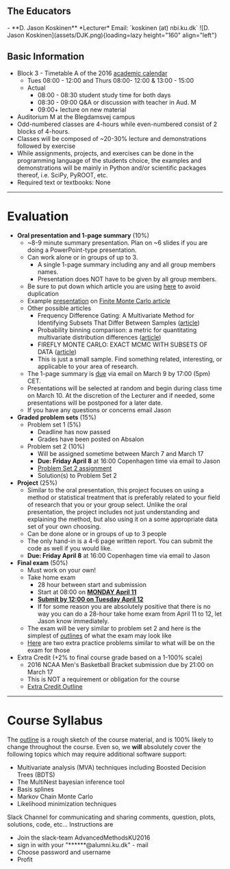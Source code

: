 ## The Educators

<div class="grid cards" markdown>
-   **D. Jason Koskinen**  
    *Lecturer*  
    Email: `koskinen (at) nbi.ku.dk`
    ![D. Jason Koskinen](assets/DJK.png){loading=lazy height="160" align="left"}
</div>

## Basic Information

*   Block 3 - Timetable A of the 2016 [academic calendar](http://www.science.ku.dk/english/student-life/studying-at-the-faculty/academic-calendar/)
    *   Tues 08:00 - 12:00 and Thurs 08:00- 12:00 & 13:00 - 15:00
    *   Actual
        *   08:00 - 08:30 student study time for both days
        *   08:30 - 09:00 Q&A or discussion with teacher in Aud. M
        *   09:00+ lecture on new material
*   Auditorium M at the Blegdamsvej campus
*   Odd-numbered classes are 4-hours while even-numbered consist of 2 blocks of 4-hours.
*   Classes will be composed of ~20-30% lecture and demonstrations followed by exercise
*   While assignments, projects, and exercises can be done in the programming language of the students choice, the examples and demonstrations will be mainly in Python and/or scientific packages thereof, i.e. SciPy, PyROOT, etc.
*   Required text or textbooks: None

---

# Evaluation

*   **Oral presentation and 1-page summary** (10%)
    *   ~8-9 minute summary presentation. Plan on ~6 slides if you are doing a PowerPoint-type presentation.
    *   Can work alone or in groups of up to 3.
        *   A single 1-page summary including any and all group members names.
        *   Presentation does NOT have to be given by all group members.
    *   Be sure to put down which article you are using [here](https://docs.google.com/spreadsheets/d/1RgQ0ade6exn_yu5GH05Y2bUU1lSYwAqekj_Ic49WN3U/edit#gid=0) to avoid duplication
    *   Example [presentation](https://www.nbi.dk/~koskinen/Teaching/AdvancedMethodsInAppliedStatistics2016/OralPresentationExample_FiniteMonteCarlo.pdf) on [Finite Monte Carlo article](http://www.sciencedirect.com/science/article/pii/001046559390005W)
    *   Other possible articles
        *   Frequency Difference Gating: A Multivariate Method for Identifying Subsets That Differ Between Samples ([article](http://onlinelibrary.wiley.com/doi/10.1002/1097-0320%2820010901%2945:1%3C56::AID-CYTO1144%3E3.0.CO;2-9/epdf))
        *   Probability binning comparison: a metric for quantitating multivariate distribution differences ([article](http://onlinelibrary.wiley.com/doi/10.1002/1097-0320%2820010901%2945:1%3C47::AID-CYTO1143%3E3.0.CO;2-A/full))
        *   FIREFLY MONTE CARLO: EXACT MCMC WITH SUBSETS OF DATA ([article](http://arxiv.org/pdf/1403.5693.pdf))
        *   This is just a small sample. Find something related, interesting, or applicable to your area of research.
    *   The 1-page summary is <u>due</u> via email on March 9 by 17:00 (5pm) CET.
    *   Presentations will be selected at random and begin during class time on March 10. At the discretion of the Lecturer and if needed, some presentations will be postponed for a later date.
    *   If you have any questions or concerns email Jason
*   **Graded problem sets** (15%)
    *   Problem set 1 (5%)
        *   Deadline has now passed
        *   Grades have been posted on Absalon
    *   Problem set 2 (10%)
        *   Will be assigned sometime between March 7 and March 17
        *   **Due: Friday April 8** at 16:00 Copenhagen time via email to Jason
        *   [Problem Set 2 assignment](https://www.nbi.dk/~koskinen/Teaching/AdvancedMethodsInAppliedStatistics2016/ProblemSet2.pdf)
        *   Solution(s) to Problem Set 2
*   **Project** (25%)
    *   Similar to the oral presentation, this project focuses on using a method or statistical treatment that is preferably related to your field of research that you or your group select. Unlike the oral presentation, the project includes not just understanding and explaining the method, but also using it on a some appropriate data set of your own choosing.
    *   Can be done alone or in groups of up to 3 people
    *   The only hand-in is a 4-6 page written report. You can submit the code as well if you would like.
    *   **Due: Friday April 8** at 16:00 Copenhagen time via email to Jason
*   **Final exam** (50%)
    *   Must work on your own!
    *   Take home exam
        *   28 hour between start and submission
        *   Start at 08:00 on **<u>MONDAY April 11</u>**
        *   <u>**Submit by 12:00 on Tuesday April 12**</u>
        *   If for some reason you are absolutely positive that there is no way you can do a 28-hour take home exam from April 11 to 12, let Jason know immediately.
    *   The exam will be very similar to problem set 2 and here is the simplest of [outlines](https://www.nbi.dk/~koskinen/Teaching/AdvancedMethodsInAppliedStatistics2016/Proto-Exam.pdf) of what the exam may look like
    *   [Here](https://www.nbi.dk/~koskinen/Teaching/AdvancedMethodsInAppliedStatistics2016/ExtraProblems.pdf) are two extra practice problems similar to what will be on the exam for those
*   Extra Credit (+2% to final course grade based on a 1-100% scale)
    *   2016 NCAA Men's Basketball Bracket submission due by 21:00 on March 17
    *   This is NOT a requirement or obligation for the course
    *   [Extra Credit Outline](https://www.nbi.dk/~koskinen/Teaching/AdvancedMethodsInAppliedStatistics2016/ExtraCredit.pdf)

---

# Course Syllabus

The [outline](https://www.nbi.dk/~koskinen/Teaching/AdvancedMethodsInAppliedStatistics2016/StatsSyllabus2016.pdf) is a rough sketch of the course material, and is 100% likely to change throughout the course. Even so, we **will** absolutely cover the following topics which may require additional software support:

*   Multivariate analysis (MVA) techniques including Boosted Decision Trees (BDTS)
*   The MultiNest bayesian inference tool
*   Basis splines
*   Markov Chain Monte Carlo
*   Likelihood minimization techniques

Slack Channel for communicating and sharing comments, question, plots, solutions, code, etc... Instructions are

*   Join the slack-team AdvancedMethodsKU2016
*   sign in with your "******@alumni.ku.dk" - mail
*   Choose password and username
*   Profit
